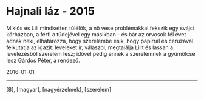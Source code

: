 # Hajnali láz - 2015

Miklós és Lili mindketten túlélők, a nő vese problémákkal fekszik egy svájci kórházban, a férfi a tüdejével egy másikban - és bár az orvosok fél évet adnak neki, elhatározza, hogy szerelembe esik, hogy papírral és ceruzával felkutatja az igazit: leveleket ír, válaszol, megtalálja Lilit és lassan a levelezésből szerelem lesz; idővel pedig ennek a szerelemnek a gyümölcse lesz Gárdos Péter, a rendező.

2016-01-01 

----

[8], [magyar], [nagyérzelmek], [szerelem]